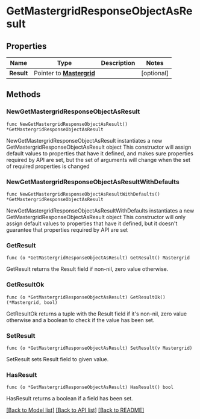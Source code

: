 # GetMastergridResponseObjectAsResult

## Properties

Name | Type | Description | Notes
------------ | ------------- | ------------- | -------------
**Result** | Pointer to [**Mastergrid**](Mastergrid.md) |  | [optional] 

## Methods

### NewGetMastergridResponseObjectAsResult

`func NewGetMastergridResponseObjectAsResult() *GetMastergridResponseObjectAsResult`

NewGetMastergridResponseObjectAsResult instantiates a new GetMastergridResponseObjectAsResult object
This constructor will assign default values to properties that have it defined,
and makes sure properties required by API are set, but the set of arguments
will change when the set of required properties is changed

### NewGetMastergridResponseObjectAsResultWithDefaults

`func NewGetMastergridResponseObjectAsResultWithDefaults() *GetMastergridResponseObjectAsResult`

NewGetMastergridResponseObjectAsResultWithDefaults instantiates a new GetMastergridResponseObjectAsResult object
This constructor will only assign default values to properties that have it defined,
but it doesn't guarantee that properties required by API are set

### GetResult

`func (o *GetMastergridResponseObjectAsResult) GetResult() Mastergrid`

GetResult returns the Result field if non-nil, zero value otherwise.

### GetResultOk

`func (o *GetMastergridResponseObjectAsResult) GetResultOk() (*Mastergrid, bool)`

GetResultOk returns a tuple with the Result field if it's non-nil, zero value otherwise
and a boolean to check if the value has been set.

### SetResult

`func (o *GetMastergridResponseObjectAsResult) SetResult(v Mastergrid)`

SetResult sets Result field to given value.

### HasResult

`func (o *GetMastergridResponseObjectAsResult) HasResult() bool`

HasResult returns a boolean if a field has been set.


[[Back to Model list]](../README.md#documentation-for-models) [[Back to API list]](../README.md#documentation-for-api-endpoints) [[Back to README]](../README.md)


